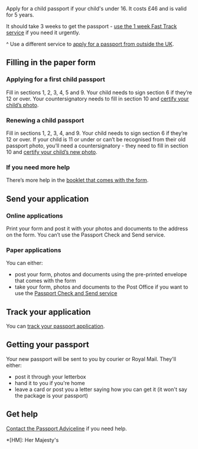 Apply for a child passport if your child's under 16. It costs £46 and is valid for 5 years.

It should take 3 weeks to get the passport - [use the 1 week Fast Track service](/get-a-passport-urgently) if you need it urgently.

^ Use a different service to [apply for a passport from outside the UK](/overseas-passports).

## Filling in the paper form

### Applying for a first child passport

Fill in sections 1, 2, 3, 4, 5 and 9. Your child needs to sign section 6 if they’re 12 or over. Your countersignatory needs to fill in section 10 and [certify your child’s photo](/countersigning-passport-applications/when-to-sign-what-to-do). 

### Renewing a child passport

Fill in sections 1, 2, 3, 4, and 9. Your child needs to sign section 6 if they’re 12 or over. If your child is 11 or under or can’t be recognised from their old passport photo, you’ll need a countersignatory - they need to fill in section 10 and [certify your child’s new photo](/countersigning-passport-applications/when-to-sign-what-to-do).

### If you need more help

There’s more help in the [booklet that comes with the form](/government/publications/applying-for-a-passport).

## Send your application

### Online applications

Print your form and post it with your photos and documents to the address on the form. You can’t use the Passport Check and Send service.

### Paper applications

You can either:

- post your form, photos and documents using the pre-printed envelope that comes with the form
- take your form, photos and documents to the Post Office if you want to use the [Passport Check and Send service](/how-the-post-office-check-and-send-service-works)

## Track your application

You can [track your passport application](/track-passport-application). 

## Getting your passport

Your new passport will be sent to you by courier or Royal Mail. They'll either: 

- post it through your letterbox
- hand it to you if you're home
- leave a card or post you a letter saying how you can get it (it won't say the package is your passport)

## Get help

[Contact the Passport Adviceline](/passport-advice-line) if you need help.

*[HM]: Her Majesty's
